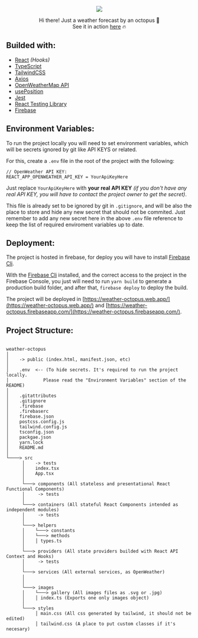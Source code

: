 <p align="center">
      <img src="https://i.postimg.cc/652yzZS1/weather-octopus.png" />
</p>
<p align="center">
      Hi there! Just a weather forecast by an octopus 🐙<br/>
      See it in action <a href="https://weather-octopus.web.app/" target="_blank">here</a> 🔥
</p>

## Builded with:

- [React](https://es.reactjs.org/) _(Hooks)_
- [TypeScript](https://www.typescriptlang.org/)
- [TailwindCSS](https://tailwindcss.com/)
- [Axios](https://github.com/axios/axios)
- [OpenWeatherMap API](https://openweathermap.org/api)
- [usePosition](https://github.com/trekhleb/use-position)
- [Jest](https://jestjs.io/)
- [React Testing Library](https://testing-library.com/docs/react-testing-library/intro)
- [Firebase](https://firebase.google.com/)

## Environment Variables:

To run the project locally you will need to set environment variables, which will be secrets ignored by git like API KEYS or related.

For this, create a `.env` file in the root of the project with the following: 

```
// OpenWeather API KEY:
REACT_APP_OPENWEATHER_API_KEY = YourApiKeyHere
```

Just replace `YourApiKeyHere` with __your real API KEY__ _(if you don't have any real API KEY, you will have to contact the project owner to get the secret)_.

This file is already set to be ignored by git in `.gitignore`, and will be also the place to store and hide any new secret that should not be commited. Just remember to add any new secret here in the above `.env` file reference to keep the list of required enviroment variables up to date.

## Deployment:

The project is hosted in firebase, for deploy you will have to install [Firebase Cli](https://github.com/firebase/firebase-tools).

With the [Firebase Cli](https://github.com/firebase/firebase-tools) installed, and the correct access to the project in the Firebase Console, you just will need to run `yarn build` to generate a production build folder, and after that, `firebase deploy` to deploy the build.

The project will be deployed in [https://weather-octopus.web.app/](https://weather-octopus.web.app/) and [https://weather-octopus.firebaseapp.com/](https://weather-octopus.firebaseapp.com/).

## Project Structure:

```

weather-octopus
│
│    -> public (index.html, manifest.json, etc)
│
│    .env  <-- (To hide secrets. It's required to run the project locally.
│             Please read the "Environment Variables" section of the README)
│
│    .gitattributes
│    .gitignore
│    .firebase
│    .firebaserc
│    firebase.json
│    postcss.config.js
│    tailwind.config.js
│    tsconfig.json
│    packgae.json
│    yarn.lock
│    README.md
│
└────> src
      │    -> tests
      │    index.tsx
      │    App.tsx
      │
      └───> components (All stateless and presentational React Functional Components)
      │     -> tests
      │
      └───> containers (All stateful React Components intended as independent modules)
      │     -> tests
      │
      └───> helpers
      │    └───> constants
      │    └───> methods
      │    │ types.ts
      │
      └───> providers (All state providers builded with React API Context and Hooks)
      │     -> tests
      │
      └───> services (All external services, as OpenWeather)
      │
      │
      └───> images
      │    └───> gallery (All images files as .svg or .jpg)
      │    │ index.ts (Exports one only images object)
      │
      └───> styles
           │ main.css (All css generated by tailwind, it should not be edited)
           │ tailwind.css (A place to put custom classes if it's necesary)

```
